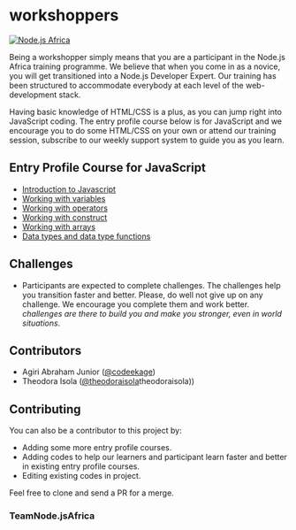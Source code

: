 # workshoppers

[![Node.js Africa](https://img.shields.io/badge/node.js%20africa-contributor-green.svg)](http://github.com/nodejsafrica/team-nodejs-africa)


Being a workshopper simply means that you are a participant in the Node.js Africa training programme. We believe that when you come in as a novice, you will get transitioned into a Node.js Developer Expert. Our training has been structured to accommodate everybody at each level of the web-development stack.

Having basic knowledge of HTML/CSS is a plus, as you can jump right into JavaScript coding. The entry profile course below is for JavaScript and we encourage you to do some HTML/CSS on your own or attend our training session, subscribe to our weekly support system to guide you as you learn.

## Entry Profile Course for JavaScript
- [Introduction to Javascript](https://github.com/NodeJSAfrica/workshoppers/tree/master/1.%20introduction_to_%20javascript)
- [Working with variables](https://github.com/NodeJSAfrica/workshoppers/tree/master/2.%20working%20with%20variables)
- [Working with operators](https://github.com/NodeJSAfrica/workshoppers/tree/master/3.working%20with%20operators)
- [Working with construct](https://github.com/NodeJSAfrica/workshoppers/tree/master/4.%20working%20with%20construct)
- [Working with arrays](https://github.com/NodeJSAfrica/workshoppers/tree/master/5.%20working_with_arrays)
- [Data types and data type functions](https://github.com/NodeJSAfrica/workshoppers/tree/master/6.%20data%20types%20and%20data%20type%20functions)

## Challenges
- Participants are expected to complete challenges. The challenges help you transition faster and better. Please, do well not give up on any challenge. We encourage you complete them and work better. *challenges are there to build you and make you stronger, even in world situations*.

## Contributors
- Agiri Abraham Junior ([@codeekage](https/github.com/codeekage))
- Theodora Isola ([@theodoraisola](https/github.com/c)theodoraisola))

## Contributing
You can also be a contributor to this project by: 
-  Adding some more entry profile courses.
-  Adding codes to help our learners and participant learn faster and better in existing entry profile courses.
-  Editing existing codes in project.

Feel free to clone and send a PR for a merge. 

### TeamNode.jsAfrica

